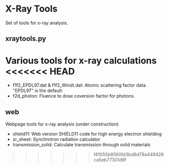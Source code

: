 # X-Ray Tools
Set of tools for x-ray analysis.

## xraytools.py
Various tools for x-ray calculations
<<<<<<< HEAD
=======

* f1f2_EPDL97.dat & f1f2_Windt.dat: Atomic scattering factor data. "EPDL97" is the default.
* f2d_photon: Fluence to dose coversion factor for photons.

## web
Webpage tools for x-ray analysis (under construction)
* shield11: Web version SHIELD11 code for high energy electron shielding
* sr_sheet: Synchrotron radiation calculator
* transmission_solid: Calculate transmission through solid materials
>>>>>>> f41055b8560fd3bd6d78a449428ca5eb77301d9f
